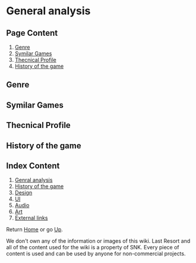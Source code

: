 # **General analysis**
## **Page Content**
1. [Genre](https://github.com/ericlr1/Proyecto_1_Guerrilla-War/blob/gh-pages/general_analysis.md#genre)
2. [Symilar Games]()
3. [Thecnical Profile]()
4. [History of the game]()

## **Genre**

## **Symilar Games**

## **Thecnical Profile**

## **History of the game**

## **Index Content**

1. [Genral analysis]()
2. [History of the game]()
3. [Design]()
4. [UI]()
5. [Audio]()
6. [Art]()
7. [External links]()










Return [Home](https://ericlr1.github.io/Proyecto_1_Guerrilla-War/) or go [Up](https://github.com/ericlr1/Proyecto_1_Guerrilla-War/blob/gh-pages/general_analysis.md#general-analysis).

We don't own any of the information or images of this wiki. Last Resort and all of the content used for the wiki is a property of SNK. Every piece of content is used and can be used by anyone for non-commercial projects.
